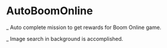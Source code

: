 # AutoBoomOnline


_ Auto complete mission to get rewards for Boom Online game.

_ Image search in background is accomplished.





